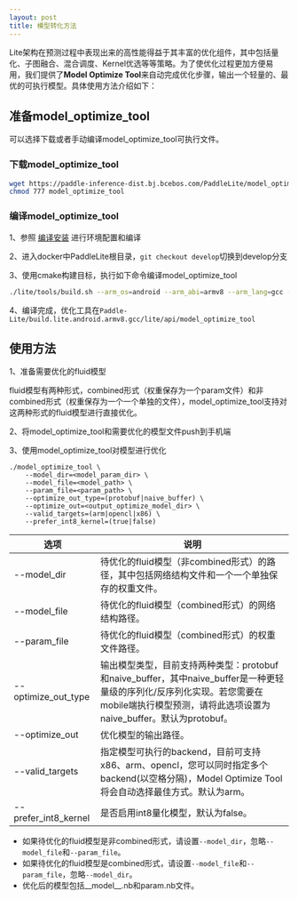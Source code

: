 ```yaml
---
layout: post
title: 模型转化方法
---
```


Lite架构在预测过程中表现出来的高性能得益于其丰富的优化组件，其中包括量化、子图融合、混合调度、Kernel优选等等策略。为了使优化过程更加方便易用，我们提供了**Model Optimize Tool**来自动完成优化步骤，输出一个轻量的、最优的可执行模型。具体使用方法介绍如下：

## 准备model_optimize_tool

可以选择下载或者手动编译model_optimize_tool可执行文件。

### 下载model_optimize_tool

```sh
wget https://paddle-inference-dist.bj.bcebos.com/PaddleLite/model_optimize_tool
chmod 777 model_optimize_tool
```

### 编译model_optimize_tool

1、参照 [编译安装](/source_compile) 进行环境配置和编译

2、进入docker中PaddleLite根目录，```git checkout develop```切换到develop分支

3、使用cmake构建目标，执行如下命令编译model_optimize_tool
```bash
./lite/tools/build.sh --arm_os=android --arm_abi=armv8 --arm_lang=gcc --android_stl=c++_static full_publish
```
4、编译完成，优化工具在```Paddle-Lite/build.lite.android.armv8.gcc/lite/api/model_optimize_tool```

## 使用方法

1、准备需要优化的fluid模型

fluid模型有两种形式，combined形式（权重保存为一个param文件）和非combined形式（权重保存为一个一个单独的文件），model_optimize_tool支持对这两种形式的fluid模型进行直接优化。

2、将model_optimize_tool和需要优化的模型文件push到手机端

3、使用model_optimize_tool对模型进行优化

```shell
./model_optimize_tool \
    --model_dir=<model_param_dir> \
    --model_file=<model_path> \
    --param_file=<param_path> \
    --optimize_out_type=(protobuf|naive_buffer) \
    --optimize_out=<output_optimize_model_dir> \
    --valid_targets=(arm|opencl|x86) \
    --prefer_int8_kernel=(true|false)
```

| 选项         | 说明 |
| ------------------- | ------------------------------------------------------------ |
| --model_dir         | 待优化的fluid模型（非combined形式）的路径，其中包括网络结构文件和一个一个单独保存的权重文件。|
| --model_file        | 待优化的fluid模型（combined形式）的网络结构路径。 |
| --param_file        | 待优化的fluid模型（combined形式）的权重文件路径。 |
| --optimize_out_type | 输出模型类型，目前支持两种类型：protobuf和naive_buffer，其中naive_buffer是一种更轻量级的序列化/反序列化实现。若您需要在mobile端执行模型预测，请将此选项设置为naive_buffer。默认为protobuf。 |
| --optimize_out      | 优化模型的输出路径。                                         |
| --valid_targets     | 指定模型可执行的backend，目前可支持x86、arm、opencl，您可以同时指定多个backend(以空格分隔)，Model Optimize Tool将会自动选择最佳方式。默认为arm。 |
| --prefer_int8_kernel | 是否启用int8量化模型，默认为false。                          |

* 如果待优化的fluid模型是非combined形式，请设置`--model_dir`，忽略`--model_file`和`--param_file`。
* 如果待优化的fluid模型是combined形式，请设置`--model_file`和`--param_file`，忽略`--model_dir`。
* 优化后的模型包括__model__.nb和param.nb文件。
